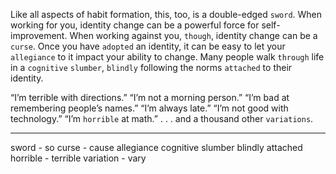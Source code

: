 Like all aspects of habit formation, this, too, is a double-edged
`sword`. When working for you, identity change can be a powerful force
for self-improvement. When working against you, `though`, identity
change can be a `curse`. Once you have `adopted` an identity, it can be
easy to let your `allegiance` to it impact your ability to change. Many
people walk `through` life in a `cognitive` `slumber`, `blindly` following the
norms `attached` to their identity.

“I’m terrible with directions.”
“I’m not a morning person.”
“I’m bad at remembering people’s names.”
“I’m always late.”
“I’m not good with technology.”
“I’m `horrible` at math.”
. . . and a thousand other `variations`.

---
sword - so
curse - cause
allegiance
cognitive
slumber
blindly
attached
horrible - terrible
variation - vary